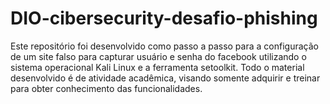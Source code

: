 # DIO-cibersecurity-desafio-phishing
Este repositório foi desenvolvido como passo a passo para a configuração de um site falso para capturar usuário e senha do facebook utilizando o sistema operacional Kali Linux e a ferramenta setoolkit. Todo o material desenvolvido é de atividade acadêmica, visando somente adquirir e treinar para obter conhecimento das funcionalidades.
